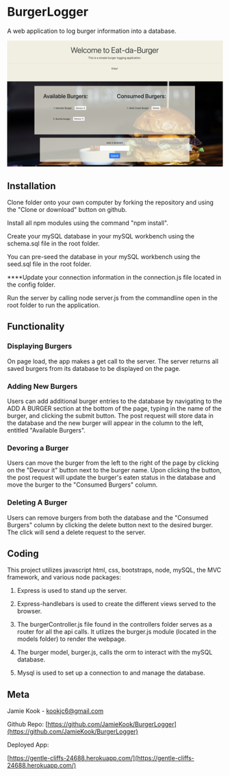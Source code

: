 # BurgerLogger

A web application to log burger information into a database. 

![image of burger logger](burgerlogger.png)

## Installation

Clone folder onto your own computer by forking the repository and using the "Clone or download" button on github.

Install all npm modules using the command "npm install".

Create your mySQL database in your mySQL workbench using the schema.sql file in the root folder. 

You can pre-seed the database in your mySQL workbench using the seed.sql file in the root folder.

****Update your connection information in the connection.js file located in the config folder.

Run the server by calling node server.js from the commandline open in the root folder to run the application.

## Functionality

### Displaying Burgers
On page load, the app makes a get call to the server. The server returns all saved burgers from its database to be displayed on the page. 

### Adding New Burgers
Users can add additional burger entries to the database by navigating to the ADD A BURGER section at the bottom of the page, typing in the name of the burger, and clicking the submit button. The post request will store data in the database and the new burger will appear in the column to the left, entitled "Available Burgers".

### Devoring a Burger
Users can move the burger from the left to the right of the page by clicking on the "Devour it" button next to the burger name. Upon clicking the button, the post request will update the burger's eaten status in the database and move the burger to the "Consumed Burgers" column. 

### Deleting A Burger
Users can remove burgers from both the database and the "Consumed Burgers" column by clicking the delete button next to the desired burger. The click will send a delete request to the server. 


## Coding

This project utilizes javascript html, css, bootstraps, node, mySQL, the MVC framework, and various node packages: 

1.   Express is used to stand up the server. 
  
2.   Express-handlebars is used to create the different views served to the browser. 

3.   The burgerController.js file found in the controllers folder serves as a router for all the api calls. It utlizes the burger.js module (located in the models folder) to render the webpage. 

4.   The burger model, burger.js, calls the orm to interact with the mySQL database. 

5.  Mysql is used to set up a connection to and manage the database. 


## Meta 

Jamie Kook - kookjc6@gmail.com

Github Repo: 
[https://github.com/JamieKook/BurgerLogger](https://github.com/JamieKook/BurgerLogger)

Deployed App: 

[https://gentle-cliffs-24688.herokuapp.com/](https://gentle-cliffs-24688.herokuapp.com/)
